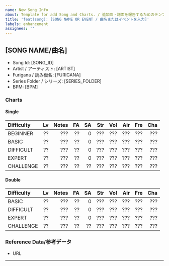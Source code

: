 ```yaml
---
name: New Song Info
about: Template for add Song and Charts. / 追加曲・譜面を報告するためのテンプレートです。
title: 'feat(song): [SONG NAME OR EVENT / 曲名またはイベントを入力]'
labels: enhancement
assignees: ''
---
```


<!-- Please fill in the contents enclosed in [UPPER_CASE]. -->
<!-- [大文字]で囲まれた内容を入力してください。 -->
## [SONG NAME/曲名]
- Song Id: [SONG_ID]
- Artist / アーティスト: [ARTIST]
- Furigana / 読み仮名: [FURIGANA]
- Series Folder / シリーズ: [SERIES_FOLDER]
- BPM: [BPM]  <!-- ex. "180", "100-400", "???"  -->

### Charts
<!-- Please enter the contents filled with "?". -->
<!-- "?"で埋められた部分を入力してください。 -->
#### Single
|Difficulty|Lv|Notes|FA|SA|Str|Vol|Air|Fre|Cha|
|:---------|--:|--:|--:|--:|--:|--:|--:|--:|--:|
|BEGINNER|??|???|??|0|???|???|???|???|???|
|BASIC|??|???|??|0|???|???|???|???|???|
|DIFFICULT|??|???|??|0|???|???|???|???|???|
|EXPERT|??|???|??|0|???|???|???|???|???|
|CHALLENGE|??|???|??|??|???|???|???|???|???|

#### Double
|Difficulty|Lv|Notes|FA|SA|Str|Vol|Air|Fre|Cha|
|:---------|--:|--:|--:|--:|--:|--:|--:|--:|--:|
|BASIC|??|???|??|0|???|???|???|???|???|
|DIFFICULT|??|???|??|0|???|???|???|???|???|
|EXPERT|??|???|??|0|???|???|???|???|???|
|CHALLENGE|??|???|??|??|???|???|???|???|???|

### Reference Data/参考データ
<!-- If you have any photos, videos, etc, please paste the link here. -->
<!-- 参考にできる写真、動画などがあれば、ここにリンクを貼り付けてください。 -->
- URL

-----
<!-- If you are reporting 2 or above songs. copy & paste it below. -->
<!-- 2曲以上報告する場合は、コピペして以下に入力してください。 -->
